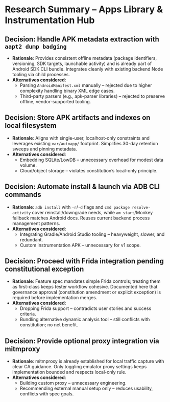 # Research Summary – Apps Library & Instrumentation Hub

## Decision: Handle APK metadata extraction with `aapt2 dump badging`
- **Rationale**: Provides consistent offline metadata (package identifiers, versioning, SDK targets, launchable activity) and is already part of Android SDK CLI bundle. Integrates cleanly with existing backend Node tooling via child processes.
- **Alternatives considered**:
  - Parsing `AndroidManifest.xml` manually – rejected due to higher complexity handling binary XML edge cases.
  - Third-party parsers (e.g., apk-parser libraries) – rejected to preserve offline, vendor-supported tooling.

## Decision: Store APK artifacts and indexes on local filesystem
- **Rationale**: Aligns with single-user, localhost-only constraints and leverages existing `var/autoapp/` footprint. Simplifies 30-day retention sweeps and pinning metadata.
- **Alternatives considered**:
  - Embedding SQLite/LowDB – unnecessary overhead for modest data volume.
  - Cloud/object storage – violates constitution’s local-only principle.

## Decision: Automate install & launch via ADB CLI commands
- **Rationale**: `adb install` with `-r`/`-d` flags and `cmd package resolve-activity` cover reinstall/downgrade needs, while `am start`/Monkey fallback matches Android docs. Reuses current backend process management patterns.
- **Alternatives considered**:
  - Integrating Gradle/Android Studio tooling – heavyweight, slower, and redundant.
  - Custom instrumentation APK – unnecessary for v1 scope.

## Decision: Proceed with Frida integration pending constitutional exception
- **Rationale**: Feature spec mandates simple Frida controls; treating them as first-class keeps tester workflow cohesive. Documented here that governance approval (constitution amendment or explicit exception) is required before implementation merges.
- **Alternatives considered**:
  - Dropping Frida support – contradicts user stories and success criteria.
  - Bundling alternative dynamic analysis tool – still conflicts with constitution; no net benefit.

## Decision: Provide optional proxy integration via mitmproxy
- **Rationale**: mitmproxy is already established for local traffic capture with clear CA guidance. Only toggling emulator proxy settings keeps implementation bounded and respects local-only rule.
- **Alternatives considered**:
  - Building custom proxy – unnecessary engineering.
  - Recommending external manual setup only – reduces usability, conflicts with spec goals.

